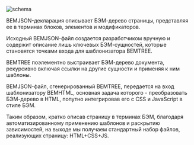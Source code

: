 ![schema](https://img-fotki.yandex.ru/get/16122/158800653.1/0_11568f_e0c04ef4_orig)

BEMJSON-декларация описывает БЭМ-дерево страницы, представляя ее в терминах блоков, элементов и модификаторов.

Исходный BEMJSON-файл создается разработчиком вручную и содержит описание лишь ключевых БЭМ-сущностей, которые становятся точками входа для шаблонизатора BEMTREE.

BEMTREE поэлементно выстраивает БЭМ-дерево документа, рекурсивно включая ссылки на другие сущности и применяя к ним шаблоны.

BEMJSON-файл, сгенерированный BEMTREE, передается на вход шаблонизатору BEMHTML, основная задача которого - преобразовать БЭМ-дерево в HTML, попутно интегрировав его с CSS и JavaScript в стиле БЭМ.

Таким образом, кратко описав страницу в терминах БЭМ, благодаря автоматизированному применению шаблонов и раскрытию зависимостей, на выходе мы получаем стандартный набор файлов, реализующих страницу: HTML+CSS+JS.

